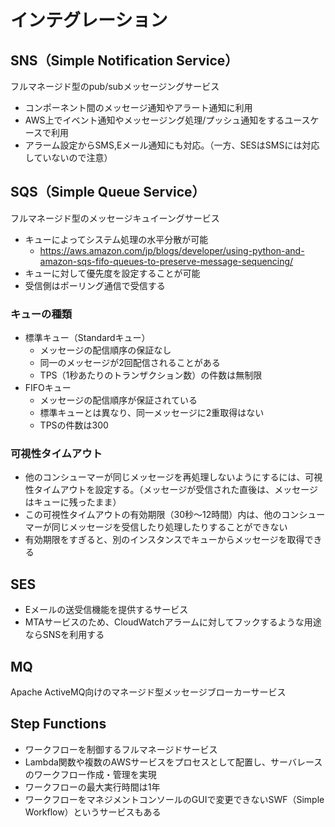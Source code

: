 # インテグレーション

## SNS（Simple Notification Service）
フルマネージド型のpub/subメッセージングサービス

* コンポーネント間のメッセージ通知やアラート通知に利用
* AWS上でイベント通知やメッセージング処理/プッシュ通知をするユースケースで利用
* アラーム設定からSMS,Eメール通知にも対応。（一方、SESはSMSには対応していないので注意）

## SQS（Simple Queue Service）
フルマネージド型のメッセージキュイーングサービス

* キューによってシステム処理の水平分散が可能
  - https://aws.amazon.com/jp/blogs/developer/using-python-and-amazon-sqs-fifo-queues-to-preserve-message-sequencing/
* キューに対して優先度を設定することが可能
* 受信側はポーリング通信で受信する

### キューの種類
* 標準キュー（Standardキュー）
  - メッセージの配信順序の保証なし
  - 同一のメッセージが2回配信されることがある
  - TPS（1秒あたりのトランザクション数）の件数は無制限
* FIFOキュー
  - メッセージの配信順序が保証されている
  - 標準キューとは異なり、同一メッセージに2重取得はない
  - TPSの件数は300

### 可視性タイムアウト
* 他のコンシューマーが同じメッセージを再処理しないようにするには、可視性タイムアウトを設定する。（メッセージが受信された直後は、メッセージはキューに残ったまま）
* この可視性タイムアウトの有効期限（30秒〜12時間）内は、他のコンシューマーが同じメッセージを受信したり処理したりすることができない
* 有効期限をすぎると、別のインスタンスでキューからメッセージを取得できる

## SES
* Eメールの送受信機能を提供するサービス
* MTAサービスのため、CloudWatchアラームに対してフックするような用途ならSNSを利用する

## MQ
Apache ActiveMQ向けのマネージド型メッセージブローカーサービス

## Step Functions
* ワークフローを制御するフルマネージドサービス
* Lambda関数や複数のAWSサービスをプロセスとして配置し、サーバレースのワークフロー作成・管理を実現
* ワークフローの最大実行時間は1年
* ワークフローをマネジメントコンソールのGUIで変更できないSWF（Simple Workflow）というサービスもある
